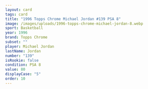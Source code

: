 ```yaml
---
layout: card
tags: card
title: "1996 Topps Chrome Michael Jordan #139 PSA 8"
image: /images/uploads/1996-topps-chrome-michael-jordan-8.webp
sport: Basketball
year: 1996
brand: Topps Chrome
subset: ""
player: Michael Jordan
lastName: Jordan
number: "139"
isRookie: false
condition: PSA 8
value: 80
displayCase: "5"
order: 10
---
```

